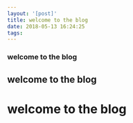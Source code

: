 ```yaml
---
layout: '[post]'
title: welcome to the blog
date: 2018-05-13 16:24:25
tags:
---
```


### welcome to the blog

## welcome to the blog

# welcome to the blog
